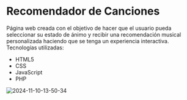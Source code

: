 ﻿# Recomendador de Canciones
 
Página web creada con el objetivo de hacer que el usuario pueda seleccionar su estado de ánimo y recibir una recomendación musical personalizada haciendo que se tenga un experiencia interactiva.
Tecnologías utilizadas:
- HTML5
- CSS
- JavaScript
- PHP

![2024-11-10-13-50-34](https://github.com/user-attachments/assets/574e8fec-9179-4303-81ac-9ff61748a4c5)

